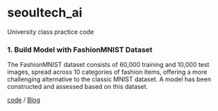 # seoultech_ai
University class practice code

### 1. Build Model with FashionMNIST Dataset

The FashionMNIST dataset consists of 60,000 training and 10,000 test images, spread across 10 categories of fashion items, offering a more challenging alternative to the classic MNIST dataset.
A model has been constructed and assessed based on this dataset.

[code](https://github.com/Kdavid2355/seoultech_ai/blob/main/FashionMNIST_Pytorch_tutorial1.ipynb) / [Blog](https://david-kim2028.tistory.com/entry/Pytorch-%ED%8C%8C%EC%9D%B4%ED%86%A0%EC%B9%98-%EC%99%84%EC%A0%84%EC%A0%95%EB%B3%B5-part1)
